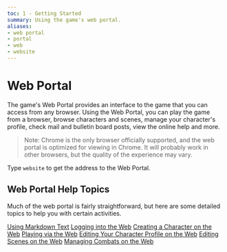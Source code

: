 ```yaml
---
toc: 1 - Getting Started
summary: Using the game's web portal.
aliases:
- web portal
- portal
- web
- website
---
```

# Web Portal

The game's Web Portal provides an interface to the game that you can access from any browser. Using the Web Portal, you can play the game from a browser, browse characters and scenes, manage your character's profile, check mail and bulletin board posts, view the online help and more.

> Note: Chrome is the only browser officially supported, and the web portal is optimized for viewing in Chrome.  It will probably work in other browsers, but the quality of the experience may vary.

Type `website` to get the address to the Web Portal.

## Web Portal Help Topics

Much of the web portal is fairly straightforward, but here are some detailed topics to help you with certain activities.

[Using Markdown Text](/help/website/markdown)
[Logging into the Web](/help/website/web_login)
[Creating a Character on the Web](/help/website/web_chargen)
[Playing via the Web](/help/website/web_play)
[Editing Your Character Profile on the Web](/help/website/web_chars)
[Editing Scenes on the Web](/help/website/web_scenes)
[Managing Combats on the Web](/help/website/web_combat)
